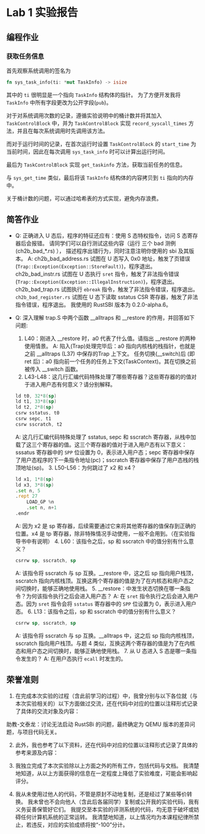 # Lab 1 实验报告

## 编程作业

### 获取任务信息

首先观察系统调用的签名为
```rust
fn sys_task_info(ti: *mut TaskInfo) -> isize
```
其中的 `ti` 很明显是一个指向 `TaskInfo` 结构体的指针。 为了方便开发我将 `TaskInfo` 中所有字段更改为公开字段(`pub`)。

对于对系统调用次数的记录，遵循实验说明中的桶计数并将其加入 `TaskControlBlock` 中，并为 `TaskControlBlock` 实现 `record_syscall_times` 方法，并且在每次系统调用时先调用该方法。

而对于运行时间的记录，在首次运行时设置 `TaskControlBlock` 的 `start_time` 为当前时间，因此在每次调用 `sys_task_info` 时可以计算出运行时间。

最后为 `TaskControlBlock` 实现 `get_taskinfo` 方法，获取当前任务的信息。

与 `sys_get_time` 类似，最后将该 `TaskInfo` 结构体的内容拷贝到 `ti` 指向的内存中。

关于桶计数的问题，可以通过哈希表的方式实现，避免内存浪费。

## 简答作业

+ Q: 正确进入 U 态后，程序的特征还应有：使用 S 态特权指令，访问 S 态寄存器后会报错。 请同学们可以自行测试这些内容（运行 三个 bad 测例 (ch2b_bad_*.rs) ）， 描述程序出错行为，同时注意注明你使用的 sbi 及其版本。
  A:  ch2b_bad_address.rs 试图在 U 态写入 0x0 地址，触发了页错误 (`Trap::Exception(Exception::StoreFault)`)，程序退出。 ch2b_bad_instr.rs 试图在 U 态执行 `sret` 指令，触发了非法指令错误 (`Trap::Exception(Exception::IllegalInstruction)`)，程序退出。 ch2b_bad_trap.rs 试图执行 `ebreak` 指令，触发了非法指令错误，程序退出。 `ch2b_bad_register.rs` 试图在 U 态下读取 sstatus CSR 寄存器，触发了非法指令错误，程序退出。 我使用的 RustSBI 版本为 0.2.0-alpha.6。

+ Q: 深入理解 trap.S 中两个函数 __alltraps 和 __restore 的作用，并回答如下问题:
  1. L40：刚进入 __restore 时，a0 代表了什么值。请指出 __restore 的两种使用情景。
    A: 陷入(Trap)处理完毕后：a0 指向内核栈的栈指针，也就是之前 __alltraps (L37) 中保存的Trap 上下文。
    任务切换(__switch)后 (即 ret 后)：a0 指向前一个任务的任务上下文(TaskContext)。其在切换之前被传入 __switch 函数。
  2. L43-L48：这几行汇编代码特殊处理了哪些寄存器？这些寄存器的的值对于进入用户态有何意义？请分别解释。
    ```asm
    ld t0, 32*8(sp)
    ld t1, 33*8(sp)
    ld t2, 2*8(sp)
    csrw sstatus, t0
    csrw sepc, t1
    csrw sscratch, t2
    ```
    A: 这几行汇编代码特殊处理了 sstatus, sepc 和 sscratch 寄存器，从栈中加载了这三个寄存器的值。这三个寄存器的值对于进入用户态有以下意义：sssatus 寄存器中的 `SPP` 位设置为 0，表示进入用户态；sepc 寄存器中保存了用户态程序的下一条指令地址(pc)；sscratch 寄存器中保存了用户态栈的栈顶地址(sp)。
  3. L50-L56：为何跳过了 x2 和 x4？
    ```asm
    ld x1, 1*8(sp)
    ld x3, 3*8(sp)
    .set n, 5
    .rept 27
        LOAD_GP %n
        .set n, n+1
    .endr
    ```
    A: 因为 x2 是 sp 寄存器，后续需要通过它来将其他寄存器的值保存到正确的位置。x4 是 tp 寄存器，除非特殊情况手动使用，一般不会用到。（在实验指导书中有说明）
  4. L60：该指令之后，sp 和 sscratch 中的值分别有什么意义？
    ```asm
    csrrw sp, sscratch, sp
    ```
    A: 该指令将 sscratch 与 sp 互换。__restore 中，这之后 sp 指向用户栈顶，sscratch 指向内核栈顶。互换这两个寄存器的值是为了在内核态和用户态之间切换时，能够正确地使用栈。
  5. __restore：中发生状态切换在哪一条指令？为何该指令执行之后会进入用户态？
    A: 在 `sret` 指令执行之后会进入用户态。因为 `sret` 指令会将 `sstatus` 寄存器中的 `SPP` 位设置为 0，表示进入用户态。
  6. L13：该指令之后，sp 和 sscratch 中的值分别有什么意义？
    ```asm
    csrrw sp, sscratch, sp
    ```
    A: 该指令将 sscratch 与 sp 互换。__alltraps 中，这之后 sp 指向内核栈顶，sscratch 指向用户栈顶。与题 4 类似，互换这两个寄存器的值是为了在内核态和用户态之间切换时，能够正确地使用栈。
  7. 从 U 态进入 S 态是哪一条指令发生的？
    A: 在用户态执行 `ecall` 时发生的。

## 荣誉准则

1. 在完成本次实验的过程（含此前学习的过程）中，我曾分别与以下各位就（与本次实验相关的）以下方面做过交流，还在代码中对应的位置以注释形式记录了具体的交流对象及内容：

助教-文泰龙：讨论无法启动 RustSBi 的问题，最终确定为 QEMU 版本的差异问题，与项目代码无关。

2. 此外，我也参考了以下资料，还在代码中对应的位置以注释形式记录了具体的参考来源及内容：


3. 我独立完成了本次实验除以上方面之外的所有工作，包括代码与文档。 我清楚地知道，从以上方面获得的信息在一定程度上降低了实验难度，可能会影响起评分。

4. 我从未使用过他人的代码，不管是原封不动地复制，还是经过了某些等价转换。 我未曾也不会向他人（含此后各届同学）复制或公开我的实验代码，我有义务妥善保管好它们。 我提交至本实验的评测系统的代码，均无意于破坏或妨碍任何计算机系统的正常运转。 我清楚地知道，以上情况均为本课程纪律所禁止，若违反，对应的实验成绩将按“-100”分计。
